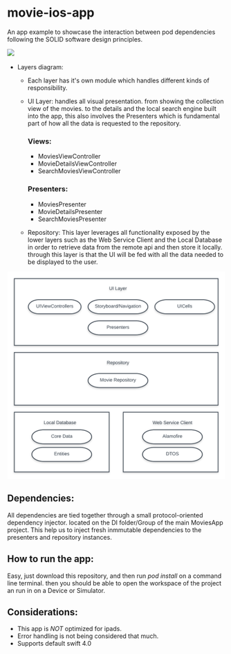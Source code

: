 # movie-ios-app

An app example to showcase the interaction between pod dependencies following the SOLID software design principles.

![](movieappvid.gif)

* Layers diagram:

  * Each layer has it's own module which handles different kinds of responsibility. 
  * UI Layer: handles all visual presentation. from showing the collection view of the movies. to the details and the local search engine built into the app, this also involves the Presenters which is fundamental part of how all the data is requested to the repository.
  
    ### Views: 
    - MoviesViewController
    - MovieDetailsViewController
    - SearchMoviesViewController
    
    ### Presenters:
    - MoviesPresenter
    - MovieDetailsPresenter
    - SearchMoviesPresenter
    
  * Repository: This layer leverages all functionality exposed by the lower layers such as the Web Service Client and the Local Database in order to retrieve data from the remote api and then store it locally. through this layer is that the UI will be fed with all the data needed to be displayed to the user.
  
  
  
![](movieapp_layer_diagram.png)

## Dependencies:
  
  All dependencies are tied together through a small protocol-oriented dependency injector. located on the DI folder/Group of the main MoviesApp project. This help us to inject fresh inmmutable dependencies to the presenters and repository instances.
  
## How to run the app:

  Easy, just download this repository, and then run _pod install_ on a command line terminal. then you should be able to open the workspace of the project an run in on a Device or Simulator.
  
  
## Considerations:
  
  - This app is _NOT_ optimized for ipads.
  - Error handling is not being considered that much.
  - Supports default swift 4.0
